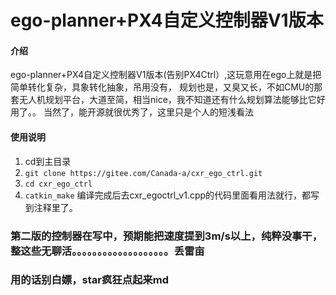# ego-planner+PX4自定义控制器V1版本

#### 介绍
ego-planner+PX4自定义控制器V1版本(告别PX4Ctrl）,这玩意用在ego上就是把简单转化复杂，具象转化抽象，吊用没有，
规划也是，又臭又长，不如CMU的那套无人机规划平台，大道至简，相当nice，我不知道还有什么规划算法能够比它好用了。。
当然了，能开源就很优秀了，这里只是个人的短浅看法

#### 使用说明

1.  cd到主目录
2.  `git clone https://gitee.com/Canada-a/cxr_ego_ctrl.git`
3.  `cd cxr_ego_ctrl`
4.  `catkin_make`
编译完成后去cxr_egoctrl_v1.cpp的代码里面看用法就行，都写到注释里了。

### 第二版的控制器在写中，预期能把速度提到3m/s以上，纯粹没事干，整这些无聊活。。。。。。。。。。。。。。。。。。。丢雷亩
### 用的话别白嫖，star疯狂点起来md